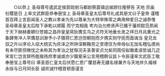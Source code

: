 <!-- { "loadSidebar": true } -->
　　○以恭上  圣母尊号遣武定侯郭勋驸马都尉蔡震镇远侯顾仕隆祭告  天地  宗庙  社稷是日  上率文武群臣恭奉册宝上  圣母章圣皇太后尊号礼成其册文曰子皇帝  谨稽首百拜上言臣闻圣人之教以孝亲为先以尊亲为大特举殊常之典用伸爱日之诚恭惟  圣母章圣皇太后陛下承乾以顺履  而宁克相我  考内治允修贤声已播于藩邦懿范夙闻于天下赫赫姜嫄衍苍姬之昌祚皇皇简狄膺玄鸟之贞符天地垂长发之祥日月兆重光之象肆育冲人早膺慈训渺予小子猥荷仁恩岂但朝抱而夕携实则守抚而面诲当  皇兄龙驭之升以序论入绍大统实为庆泽之所钟深赖鞠劳之至德住为帝母似无加名稽弘德尚有未尽匪但微忱之未称其为孝治之犹惭况夫圣善安贞允矣同周任姒徽柔淑哲诚几迈宋宣仁岂言辞所能揄扬庶孝诚或亦少罄爰采公言用稽群议兹卜令辰谨率文武臣工敬奉册宝上尊号曰  章圣慈仁皇太后伏愿仁恩广覆慈寿无疆名禄兼齐与天地并久福禄永绥与日月同长臣  诚欢诚忭稽首顿首谨言

